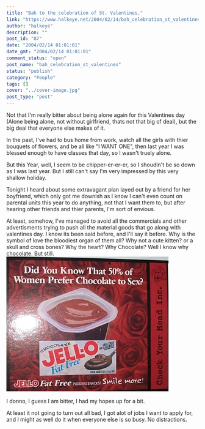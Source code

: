 ```yaml
---
title: "Bah to the celebration of St. Valentines."
link: "https://www.halkeye.net/2004/02/14/bah_celebration_st_valentines/"
author: "halkeye"
description: ""
post_id: "87"
date: "2004/02/14 01:01:01"
date_gmt: "2004/02/14 01:01:01"
comment_status: "open"
post_name: "bah_celebration_st_valentines"
status: "publish"
category: "People"
tags: []
cover: "../cover-image.jpg"
post_type: "post"
---
```


Not that I'm really bitter about being alone again for this Valentines day (Alone being alone, not without girlfriend, thats not that big of deal), but the big deal that everyone else makes of it.

In the past, I've had to bus home from work, watch all the girls with thier bouquets of flowers, and be all like "I WANT ONE", then last year I was blessed enough to have classes that day, so I wasn't truely alone.

But this Year, well, I seem to be chipper-er-er-er, so I shoudln't be so down as I was last year. But I still can't say I'm very impressed by this very shallow holiday.

Tonight I heard about some extravagant plan layed out by a friend for her boyfriend, which only got me downish as I know I can't even count on parental units this year to do anything, not that I want them to, but after hearing other friends and thier parents, I'm sort of envious.

At least, somehow, I've managed to avoid all the commercials and other advertisments trying to push all the material goods that go along with valentines day. I know its been said before, and I'll say it before. Why is the symbol of love the bloodiest organ of them all? Why not a cute kitten? or a skull and cross bones? Why the heart? Why Chocolate? Well I know why chocolate. But still. ![](432_77b4cfe97611183be2489521e5284cab.jpg)

I donno, I guess I am bitter, I had my hopes up for a bit.

At least it not going to turn out all bad, I got alot of jobs I want to apply for, and I might as well do it when everyone else is so busy. No distractions.
